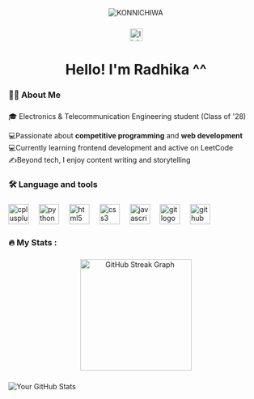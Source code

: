 <div align="center">
  <img src="https://media2.giphy.com/media/v1.Y2lkPTc5MGI3NjExZG5paDJ5eDJneTZjZW9oczl6amV6N2NocThoMGNtM2hyOXJhbWRtYSZlcD12MV9pbnRlcm5hbF9naWZfYnlfaWQmY3Q9Zw/jQQRWxSlW1tWvWigA9/giphy.gif" alt="KONNICHIWA" />
</div>


###

<div align="center">
  <a href="https://www.linkedin.com/in/radhika-dodain/" target="_blank">
    <img src="https://img.shields.io/static/v1?message=LinkedIn&logo=linkedin&label=&color=0077B5&logoColor=white&labelColor=&style=for-the-badge" height="25" alt="linkedin logo"  />
  </a>
</div>

###


<h1 align="center">Hello! I'm Radhika ^^</h1>

###

<h3 align="left">👩‍💻  About Me</h3>

###

<p align="left">🎓 Electronics & Telecommunication Engineering student (Class of '28)

💻Passionate about **competitive programming** and **web development** <br>
💻Currently learning frontend development and active on LeetCode<br>
✍️Beyond tech, I enjoy content writing and storytelling 



###

<h3 align="left">🛠 Language and tools</h3>

###

<div align="left">
  <img src="https://cdn.jsdelivr.net/gh/devicons/devicon/icons/cplusplus/cplusplus-original.svg" height="40" alt="cplusplus logo"  />
  <img width="12" />
  <img src="https://cdn.jsdelivr.net/gh/devicons/devicon/icons/python/python-original.svg" height="40" alt="python logo"  />
  <img width="12" />
  <img src="https://cdn.jsdelivr.net/gh/devicons/devicon/icons/html5/html5-original.svg" height="40" alt="html5 logo"  />
  <img width="12" />
  <img src="https://cdn.jsdelivr.net/gh/devicons/devicon/icons/css3/css3-original.svg" height="40" alt="css3 logo"  />
  <img width="12" />
  <img src="https://cdn.jsdelivr.net/gh/devicons/devicon/icons/javascript/javascript-original.svg" height="40" alt="javascript logo"  />
  <img width="12" />
  <img src="https://cdn.jsdelivr.net/gh/devicons/devicon/icons/git/git-original.svg" height="40" alt="git logo"  />
  <img width="12" />
  <img src="https://cdn.jsdelivr.net/gh/devicons/devicon/icons/github/github-original.svg" height="40" alt="github logo"  />
</div>

###

<h3 align="left">🔥   My Stats :</h3>

###

<div align="center">
  <img src="https://streak-stats.demolab.com?user=Radhika-dodain&locale=en&mode=daily&theme=dark&hide_border=false&border_radius=5&order=3" height="220" alt="GitHub Streak Graph" />
</div>

###

![Your GitHub Stats](https://github-readme-stats.vercel.app/api?username=Radhika-dodain&show_icons=true&theme=transparent&hide_border=true)


###
